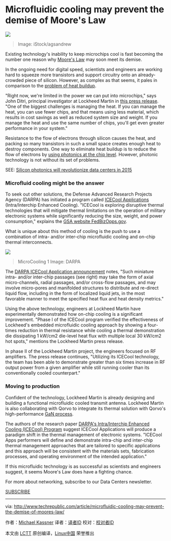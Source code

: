 Microfluidic cooling may prevent the demise of Moore's Law
============================================================

![](http://tr1.cbsistatic.com/hub/i/r/2015/12/09/a7cb82d1-96e8-43b5-bfbd-d4593869b230/resize/620x/9607388a284e3a61a39f4399a9202bd7/networkingistock000042544852agsandrew.jpg)
>Image: iStock/agsandrew

Existing technology's inability to keep microchips cool is fast becoming the number one reason why [Moore's Law][1] may soon meet its demise.

In the ongoing need for digital speed, scientists and engineers are working hard to squeeze more transistors and support circuitry onto an already-crowded piece of silicon. However, as complex as that seems, it pales in comparison to the [problem of heat buildup][2].

"Right now, we're limited in the power we can put into microchips," says John Ditri, principal investigator at Lockheed Martin in [this press release][3]. "One of the biggest challenges is managing the heat. If you can manage the heat, you can use fewer chips, and that means using less material, which results in cost savings as well as reduced system size and weight. If you manage the heat and use the same number of chips, you'll get even greater performance in your system."

Resistance to the flow of electrons through silicon causes the heat, and packing so many transistors in such a small space creates enough heat to destroy components. One way to eliminate heat buildup is to reduce the flow of electrons by [using photonics at the chip level][4]. However, photonic technology is not without its set of problems.

SEE: [Silicon photonics will revolutionize data centers in 2015][5]

### Microfluid cooling might be the answer

To seek out other solutions, the Defense Advanced Research Projects Agency (DARPA) has initiated a program called [ICECool Applications][6] (Intra/Interchip Enhanced Cooling). "ICECool is exploring disruptive thermal technologies that will mitigate thermal limitations on the operation of military electronic systems while significantly reducing the size, weight, and power consumption," explains the [GSA website FedBizOpps.gov][7].

What is unique about this method of cooling is the push to use a combination of intra- and/or inter-chip microfluidic cooling and on-chip thermal interconnects.

![](http://tr4.cbsistatic.com/hub/i/r/2016/05/25/fd3d0d17-bd86-4d25-a89a-a7050c4d59c4/resize/300x/e9c18034bde66526310c667aac92fbf5/microcooling-1.png)
>MicroCooling 1 Image: DARPA

The [DARPA ICECool Application announcement][8] notes, "Such miniature intra- and/or inter-chip passages (see right) may take the form of axial micro-channels, radial passages, and/or cross-flow passages, and may involve micro-pores and manifolded structures to distribute and re-direct liquid flow, including in the form of localized liquid jets, in the most favorable manner to meet the specified heat flux and heat density metrics."

Using the above technology, engineers at Lockheed Martin have experimentally demonstrated how on-chip cooling is a significant improvement. "Phase I of the ICECool program verified the effectiveness of Lockheed's embedded microfluidic cooling approach by showing a four-times reduction in thermal resistance while cooling a thermal demonstration die dissipating 1 kW/cm2 die-level heat flux with multiple local 30 kW/cm2 hot spots," mentions the Lockheed Martin press release.

In phase II of the Lockheed Martin project, the engineers focused on RF amplifiers. The press release continues, "Utilizing its ICECool technology, the team has been able to demonstrate greater than six times increase in RF output power from a given amplifier while still running cooler than its conventionally cooled counterpart."

### Moving to production

Confident of the technology, Lockheed Martin is already designing and building a functional microfluidic cooled transmit antenna. Lockheed Martin is also collaborating with Qorvo to integrate its thermal solution with Qorvo's high-performance [GaN process][9].

The authors of the research paper [DARPA's Intra/Interchip Enhanced Cooling (ICECool) Program][10] suggest ICECool Applications will produce a paradigm shift in the thermal management of electronic systems. "ICECool Apps performers will define and demonstrate intra-chip and inter-chip thermal management approaches that are tailored to specific applications and this approach will be consistent with the materials sets, fabrication processes, and operating environment of the intended application."

If this microfluidic technology is as successful as scientists and engineers suggest, it seems Moore's Law does have a fighting chance.

For more about networking, subscribe to our Data Centers newsletter.

[SUBSCRIBE](https://secure.techrepublic.com/user/login/?regSource=newsletter-button&position=newsletter-button&appId=true&redirectUrl=http%3A%2F%2Fwww.techrepublic.com%2Farticle%2Fmicrofluidic-cooling-may-prevent-the-demise-of-moores-law%2F&)

--------------------------------------------------------------------------------

via: http://www.techrepublic.com/article/microfluidic-cooling-may-prevent-the-demise-of-moores-law/

作者：[Michael Kassner][a]
译者：[译者ID](https://github.com/译者ID)
校对：[校对者ID](https://github.com/校对者ID)

本文由 [LCTT](https://github.com/LCTT/TranslateProject) 原创编译，[Linux中国](https://linux.cn/) 荣誉推出

[a]: http://www.techrepublic.com/search/?a=michael+kassner
[1]: http://www.intel.com/content/www/us/en/history/museum-gordon-moore-law.html
[2]: https://books.google.com/books?id=mfec2Zw_b7wC&pg=PA154&lpg=PA154&dq=does+heat+destroy+transistors&source=bl&ots=-aNdbMD7FD&sig=XUUiaYG_6rcxHncx4cI4Cqe3t20&hl=en&sa=X&ved=0ahUKEwif4M_Yu_PMAhVL7oMKHW3GC3cQ6AEITTAH#v=onepage&q=does%20heat%20destroy%20transis
[3]: http://www.lockheedmartin.com/us/news/press-releases/2016/march/160308-mst-cool-technology-turns-down-the-heat-on-high-tech-equipment.html
[4]: http://www.techrepublic.com/article/silicon-photonics-will-revolutionize-data-centers-in-2015/
[5]: http://www.techrepublic.com/article/silicon-photonics-will-revolutionize-data-centers-in-2015/
[6]: https://www.fbo.gov/index?s=opportunity&mode=form&id=0be99f61fbac0501828a9d3160883b97&tab=core&_cview=1
[7]: https://www.fbo.gov/index?s=opportunity&mode=form&id=0be99f61fbac0501828a9d3160883b97&tab=core&_cview=1
[8]: https://www.fbo.gov/index?s=opportunity&mode=form&id=0be99f61fbac0501828a9d3160883b97&tab=core&_cview=1
[9]: http://electronicdesign.com/communications/what-s-difference-between-gaas-and-gan-rf-power-amplifiers
[10]: http://www.csmantech.org/Digests/2013/papers/050.pdf



